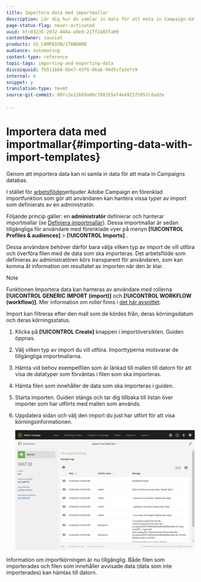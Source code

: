 ```yaml
---
title: Importera data med importmallar
description: Lär dig hur du samlar in data för att mata in Campaign-databasen.
page-status-flag: never-activated
uuid: bfc03235-2032-448a-a9ed-21ff2a83fa09
contentOwner: sauviat
products: SG_CAMPAIGN/STANDARD
audience: automating
content-type: reference
topic-tags: importing-and-exporting-data
discoiquuid: fb511bb8-6be7-43f6-86ab-94d5cfa3efc9
internal: n
snippet: y
translation-type: tm+mt
source-git-commit: 00fc2e12669a00c788355ef4e492375957cdad2e

---
```



# Importera data med importmallar{#importing-data-with-import-templates}

Genom att importera data kan ni samla in data för att mata in Campaigns databas.

I stället för [arbetsflöden](../../automating/using/discovering-workflows.md)erbjuder Adobe Campaign en förenklad importfunktion som gör att användaren kan hantera vissa typer av import som definierats av en administratör.

Följande princip gäller: en **administratör** definierar och hanterar importmallar (se [Definiera importmallar](../../automating/using/defining-import-templates.md)). Dessa importmallar är sedan tillgängliga för användare med förenklade vyer på menyn **[!UICONTROL Profiles & audiences]** > **[!UICONTROL Imports]** .

Dessa användare behöver därför bara välja vilken typ av import de vill utföra och överföra filen med de data som ska importeras. Det arbetsflöde som definieras av administratören körs transparent för användaren, som kan komma åt information om resultatet av importen när den är klar.

>[!NOTE]
>
>Funktionen Importera data kan hanteras av användare med rollerna **[!UICONTROL GENERIC IMPORT (import)]** och **[!UICONTROL WORKFLOW (workflow)]**. Mer information om roller finns i [det här avsnittet](../../administration/using/list-of-roles.md).

Import kan filtreras efter den mall som de kördes från, deras körningsdatum och deras körningsstatus.

1. Klicka på **[!UICONTROL Create]** knappen i importöversikten. Guiden öppnas.
1. Välj vilken typ av import du vill utföra. Importtyperna motsvarar de tillgängliga importmallarna.
1. Hämta vid behov exempelfilen som är länkad till mallen till datorn för att visa de datatyper som förväntas i filen som ska importeras.
1. Hämta filen som innehåller de data som ska importeras i guiden.
1. Starta importen. Guiden stängs och tar dig tillbaka till listan över importer som har utförts med mallen som används.
1. Uppdatera sidan och välj den import du just har utfört för att visa körningsinformationen.

   ![](assets/simplified_import1.png)

Information om importkörningen är nu tillgänglig. Både filen som importerades och filen som innehåller avvisade data (data som inte importerades) kan hämtas till datorn.
